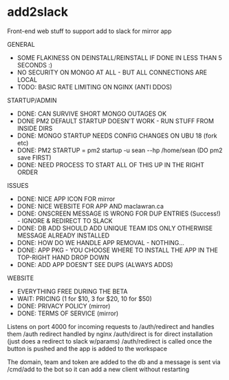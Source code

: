 # add2slack
Front-end web stuff to support add to slack for mirror app

GENERAL
* SOME FLAKINESS ON DEINSTALL/REINSTALL IF DONE IN LESS THAN 5 SECONDS :)
* NO SECURITY ON MONGO AT ALL - BUT ALL CONNECTIONS ARE LOCAL 
* TODO: BASIC RATE LIMITING ON NGINX (ANTI DDOS)

STARTUP/ADMIN
* DONE: CAN SURVIVE SHORT MONGO OUTAGES OK
* DONE PM2 DEFAULT STARTUP DOESN'T WORK - RUN STUFF FROM INSIDE DIRS 
* DONE: MONGO STARTUP NEEDS CONFIG CHANGES ON UBU 18 (fork etc)
* DONE: PM2 STARTUP = pm2 startup -u sean --hp /home/sean (DO pm2 save FIRST)
* DONE: NEED PROCESS TO START ALL OF THIS UP IN THE RIGHT ORDER

ISSUES
* DONE: NICE APP ICON FOR mirror
* DONE: NICE WEBSITE FOR APP AND maclawran.ca
* DONE: ONSCREEN MESSAGE IS WRONG FOR DUP ENTRIES (Success!) - IGNORE & REDIRECT TO SLACK
* DONE: DB ADD SHOULD ADD UNIQUE TEAM IDS ONLY OTHERWISE MESSAGE ALREADY INSTALLED
* DONE: HOW DO WE HANDLE APP REMOVAL - NOTHING... 
* DONE: APP PKG - YOU CHOOSE WHERE TO INSTALL THE APP IN THE TOP-RIGHT HAND DROP DOWN
* DONE: ADD APP DOESN'T SEE DUPS (ALWAYS ADDS)

WEBSITE
* EVERYTHING FREE DURING THE BETA
* WAIT: PRICING (1 for $10, 3 for $20, 10 for $50)
* DONE: PRIVACY POLICY (mirror)
* DONE: TERMS OF SERVICE (mirror)

Listens on port 4000 for incoming requests to /auth/redirect and handles them
/auth redirect handled by nginx
/auth/direct is for direct installation (just does a redirect to slack w/params)
/auth/redirect is called once the button is pushed and the app is added to the workspace

The domain, team and token are added to the db and a message is sent via /cmd/add to the bot
so it can add a new client without restarting
